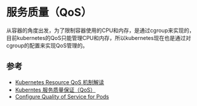 # 服务质量（QoS）

从容器的角度出发，为了限制容器使用的CPU和内存，是通过cgroup来实现的，目前kubernetes的QoS只能管理CPU和内存，所以kubernetes现在也是通过对cgroup的配置来实现QoS管理的。


## 参考

* [Kubernetes Resource QoS 机制解读](http://blog.csdn.net/waltonwang/article/details/55005453)
* [Kuberntes 服务质量保证（QoS）](https://www.kubernetes.org.cn/2545.html)
* [Configure Quality of Service for Pods](https://kubernetes.io/docs/tasks/configure-pod-container/quality-service-pod/)